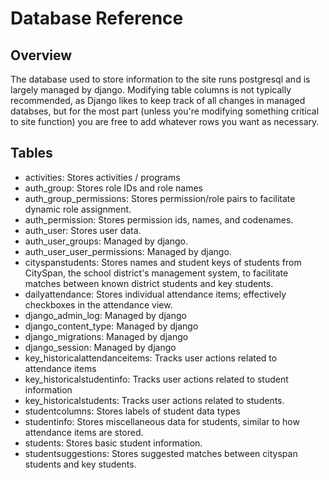 # Database Reference

## Overview

The database used to store information to the site runs postgresql and is largely managed by django. Modifying table columns is not typically recommended, as Django likes to keep track of all changes in managed databses, but for the most part (unless you're modifying something critical to site function) you are free to add whatever rows you want as necessary.

## Tables

* activities: Stores activities / programs
* auth_group: Stores role IDs and role names
* auth_group_permissions: Stores permission/role pairs to facilitate dynamic role assignment.
* auth_permission: Stores permission ids, names, and codenames.
* auth_user: Stores user data.
* auth_user_groups: Managed by django.
* auth_user_user_permissions: Managed by django.
* cityspanstudents: Stores names and student keys of students from CitySpan, the school district's management system, to facilitate matches between known district students and key students.
* dailyattendance: Stores individual attendance items; effectively checkboxes in the attendance view.
* django_admin_log: Managed by django
* django_content_type: Managed by django
* django_migrations: Managed by django
* django_session: Managed by django
* key_historicalattendanceitems: Tracks user actions related to attendance items
* key_historicalstudentinfo: Tracks user actions related to student information
* key_historicalstudents: Tracks user actions related to students.
* studentcolumns: Stores labels of student data types
* studentinfo: Stores miscellaneous data for students, similar to how attendance items are stored.
* students: Stores basic student information.
* studentsuggestions: Stores suggested matches between cityspan students and key students.